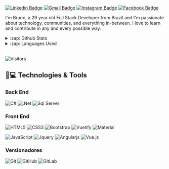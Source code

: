 [![Linkedin Badge](https://img.shields.io/badge/-LinkedIn-blue?style=flat-square&logo=Linkedin&logoColor=white&link=https://www.linkedin.com/in/brunodejesussouza/)](https://www.linkedin.com/in/brunodejesussouza/) 
[![Gmail Badge](https://img.shields.io/badge/-Gmail-c14438?style=flat-square&logo=Gmail&logoColor=white&link=mailto:souza0010@gmail.com)](mailto:souza0010@gmail.com)
[![Instagram Badge](https://img.shields.io/badge/-Instagram-purple?style=flat-square&labelColor=purple&logo=instagram&logoColor=white&link=https://www.instagram.com/brunolegitimo/)](https://www.instagram.com/brunolegitimo/) 
[![Facebook Badge](https://img.shields.io/badge/-Facebook-blue?style=flat-square&labelColor=blue&logo=facebook&logoColor=white&link=https://www.facebook.com/souza0010/)](https://www.facebook.com/souza0010/) 


I'm Bruno, a 29 year old Full Stack Developer from Brazil and I'm passionate about technology, communities, and everything in-between. I love to learn and contribute in any and every possible way.

<!--
More about me:
- :office: I’m currently working on [Marimex](https://www.marimex.com.br/) - [@Steppwize](https://github.com/steppwize)
- :school: I'm a Systems Analysis student in [UNICESUMAR (Universidade de Maringá)](https://www.unicesumar.edu.br/ead/)
- :family: I love my family
<br/>
-->
<details>
  <summary>:zap: Github Stats</summary>
  <img src="https://github-readme-stats.vercel.app/api?username=brunosouzza&&show_icons=true&title_color=222222&icon_color=03A87C&text_color=333333&bg_color=ffffff">
</details>

<details>
  <summary>:zap: Languages Used</summary>
  <img src="https://github-readme-stats.vercel.app/api/top-langs/?username=brunosouzza&layout=compact&bg_color=ffffff&text_color=333333">
</details>
<br/>

![Visitors](https://visitor-badge.glitch.me/badge?page_id=github/brunosouzza)

## 🚀💻 Technologies & Tools

### Back End
![C#](https://img.shields.io/static/v1?message=CSharp&logo=c-sharp&labelColor=563D7C&color=5c5c5c&logoColor=white&label=%20)
![.Net](https://img.shields.io/static/v1?message=.Net&logo=.Net&labelColor=563D7C&color=5c5c5c&logoColor=white&label=%20)
![Sql Server](https://img.shields.io/static/v1?message=Sql%20Server&logo=MicrosoftSqlServer&labelColor=CC2927&color=5c5c5c&logoColor=white&label=%20)


### Front End
![HTML5](https://img.shields.io/static/v1?message=HTML5&logo=html5&labelColor=E34F26&color=5c5c5c&logoColor=white&label=%20)
![CSS3](https://img.shields.io/static/v1?message=CSS3&logo=CSS3&labelColor=1572B6&color=5c5c5c&logoColor=white&label=%20)
![Bootstrap](https://img.shields.io/static/v1?message=Bootstrap&logo=Bootstrap&labelColor=563D7C&color=5c5c5c&logoColor=white&label=%20)
![Vuetify](https://img.shields.io/static/v1?message=Vuetify&logo=vuetify&labelColor=5cbbf6&color=5c5c5c&logoColor=white&label=%20)
![Material](https://img.shields.io/static/v1?message=MaterialDesign&logo=materialdesign&labelColor=E0E0E0&color=5c5c5c&logoColor=white&label=%20)

![JavaScript](https://img.shields.io/static/v1?message=JavaScript&logo=JavaScript&labelColor=f7df1e&color=5c5c5c&logoColor=white&label=%20)
![Jquery](https://img.shields.io/static/v1?message=JQuery&logo=JQuery&labelColor=1572B6&color=5c5c5c&logoColor=white&label=%20)
![Angularjs](https://img.shields.io/static/v1?message=AngularJS&logo=angularjs&labelColor=fc0303&color=5c5c5c&logoColor=white&label=%20)
![Vue.js](https://img.shields.io/static/v1?message=Vue.js&logo=Vue.js&labelColor=4FC08D&color=5c5c5c&logoColor=white&label=%20)

<!-- ![Angular](https://img.shields.io/static/v1?message=Angular&logo=angular&labelColor=fc0303&color=5c5c5c&logoColor=white&label=%20) -->
<!-- ![TypeScript](https://img.shields.io/static/v1?message=TypeScript&logo=TypeScript&labelColor=007ACC&color=007ACC&logoColor=white&label=%20) -->

### Versionadores
![Git](https://img.shields.io/static/v1?message=Git&logo=Git&labelColor=f14e32&color=5c5c5c&logoColor=white&label=%20)
![GitHub](https://img.shields.io/static/v1?message=GitHub&logo=GitHub&labelColor=181717&color=5c5c5c&logoColor=white&label=%20)
![GitLab](https://img.shields.io/static/v1?message=GitLab&logo=GitLab&labelColor=FCA121&color=5c5c5c&logoColor=white&label=%20)
